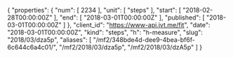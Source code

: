 {
  "properties": {
    "num": [
      2234
    ],
    "unit": [
      "steps"
    ],
    "start": [
      "2018-02-28T00:00:00Z"
    ],
    "end": [
      "2018-03-01T00:00:00Z"
    ],
    "published": [
      "2018-03-01T00:00:00Z"
    ]
  },
  "client_id": "https://www-api.jvt.me/fit",
  "date": "2018-03-01T00:00:00Z",
  "kind": "steps",
  "h": "h-measure",
  "slug": "2018/03/dza5p",
  "aliases": [
    "/mf2/348bde4d-dee9-4bea-bf6f-6c644c6a4c01/",
    "/mf2/2018/03/dza5p",
    "/mf2/2018/03/dzA5p"
  ]
}
